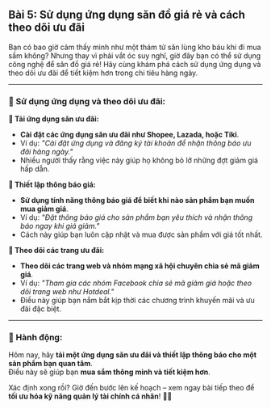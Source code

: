 ## Bài 5: Sử dụng ứng dụng săn đồ giá rẻ và cách theo dõi ưu đãi

Bạn có bao giờ cảm thấy mình như một thám tử săn lùng kho báu khi đi mua sắm không? Nhưng thay vì phải vắt óc suy nghĩ, giờ đây bạn có thể sử dụng công nghệ để săn đồ giá rẻ! Hãy cùng khám phá cách sử dụng ứng dụng và theo dõi ưu đãi để tiết kiệm hơn trong chi tiêu hàng ngày.

---

### 📌 Sử dụng ứng dụng và theo dõi ưu đãi:

**🔹 Tải ứng dụng săn ưu đãi:**
- **Cài đặt các ứng dụng săn ưu đãi như Shopee, Lazada, hoặc Tiki**.  
- Ví dụ: *"Cài đặt ứng dụng và đăng ký tài khoản để nhận thông báo ưu đãi hàng ngày."*  
- Nhiều người thấy rằng việc này giúp họ không bỏ lỡ những đợt giảm giá hấp dẫn.

**🔹 Thiết lập thông báo giá:**
- **Sử dụng tính năng thông báo giá để biết khi nào sản phẩm bạn muốn mua giảm giá**.  
- Ví dụ: *"Đặt thông báo giá cho sản phẩm bạn yêu thích và nhận thông báo ngay khi giá giảm."*  
- Cách này giúp bạn luôn cập nhật và mua được sản phẩm với giá tốt nhất.

**🔹 Theo dõi các trang ưu đãi:**
- **Theo dõi các trang web và nhóm mạng xã hội chuyên chia sẻ mã giảm giá**.  
- Ví dụ: *"Tham gia các nhóm Facebook chia sẻ mã giảm giá hoặc theo dõi trang web như Hotdeal."*  
- Điều này giúp bạn nắm bắt kịp thời các chương trình khuyến mãi và ưu đãi đặc biệt.

---

### 🚀 Hành động:

Hôm nay, hãy **tải một ứng dụng săn ưu đãi và thiết lập thông báo cho một sản phẩm bạn quan tâm**.  
Điều này sẽ giúp bạn **mua sắm thông minh và tiết kiệm hơn**.  

Xác định xong rồi? Giờ đến bước lên kế hoạch – xem ngay bài tiếp theo để **tối ưu hóa kỹ năng quản lý tài chính cá nhân**! 💸✨